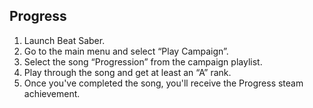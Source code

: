 ## Progress

1. Launch Beat Saber. 
2. Go to the main menu and select “Play Campaign”. 
3. Select the song “Progression” from the campaign playlist. 
4. Play through the song and get at least an “A” rank. 
5. Once you've completed the song, you'll receive the Progress steam achievement.